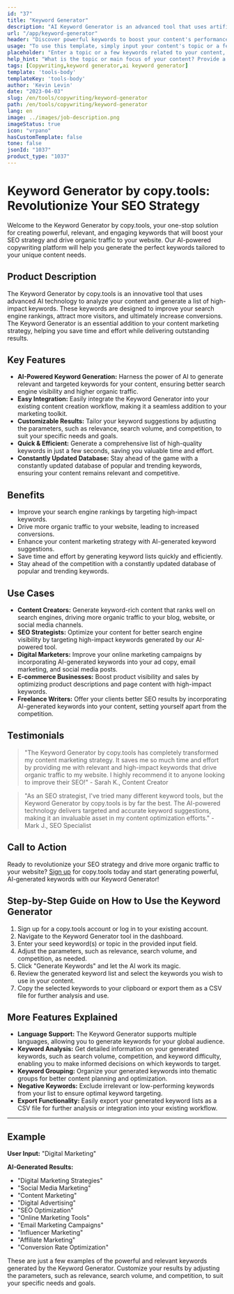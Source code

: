 ```yaml
---
id: "37"
title: "Keyword Generator"
description: "AI Keyword Generator is an advanced tool that uses artificial intelligence to generate relevant and powerful keywords for your content. It helps you discover unique and high-performing keywords to optimize your blog posts, articles, and other online content for better visibility and engagement."
url: "/app/keyword-generator"
header: "Discover powerful keywords to boost your content's performance."
usage: "To use this template, simply input your content's topic or a few related keywords. The AI Keyword Generator will then generate a list of relevant and high-performing keywords to optimize your content for better visibility and engagement."
placeholder: "Enter a topic or a few keywords related to your content, e.g., digital marketing, travel blogging, or fitness tips."
help_hint: "What is the topic or main focus of your content? Provide a few related keywords, and we will generate a list of powerful keywords to enhance your content's performance."
tags: [Copywriting,keyword generator,ai keyword generator]
template: 'tools-body'
templateKey: 'tools-body'
author: 'Kevin Levin'
date: "2023-04-03"
slug: /en/tools/copywriting/keyword-generator
path: /en/tools/copywriting/keyword-generator
lang: en
image: ../images/job-description.png
imageStatus: true
icon: "vrpano"
hasCustomTemplate: false
tone: false
jsonId: "1037"
product_type: "1037"
---
```

# Keyword Generator by copy.tools: Revolutionize Your SEO Strategy

Welcome to the Keyword Generator by copy.tools, your one-stop solution for creating powerful, relevant, and engaging keywords that will boost your SEO strategy and drive organic traffic to your website. Our AI-powered copywriting platform will help you generate the perfect keywords tailored to your unique content needs.

## Product Description

The Keyword Generator by copy.tools is an innovative tool that uses advanced AI technology to analyze your content and generate a list of high-impact keywords. These keywords are designed to improve your search engine rankings, attract more visitors, and ultimately increase conversions. The Keyword Generator is an essential addition to your content marketing strategy, helping you save time and effort while delivering outstanding results.

## Key Features

- **AI-Powered Keyword Generation:** Harness the power of AI to generate relevant and targeted keywords for your content, ensuring better search engine visibility and higher organic traffic.
- **Easy Integration:** Easily integrate the Keyword Generator into your existing content creation workflow, making it a seamless addition to your marketing toolkit.
- **Customizable Results:** Tailor your keyword suggestions by adjusting the parameters, such as relevance, search volume, and competition, to suit your specific needs and goals.
- **Quick & Efficient:** Generate a comprehensive list of high-quality keywords in just a few seconds, saving you valuable time and effort.
- **Constantly Updated Database:** Stay ahead of the game with a constantly updated database of popular and trending keywords, ensuring your content remains relevant and competitive.

## Benefits

- Improve your search engine rankings by targeting high-impact keywords.
- Drive more organic traffic to your website, leading to increased conversions.
- Enhance your content marketing strategy with AI-generated keyword suggestions.
- Save time and effort by generating keyword lists quickly and efficiently.
- Stay ahead of the competition with a constantly updated database of popular and trending keywords.

## Use Cases

- **Content Creators:** Generate keyword-rich content that ranks well on search engines, driving more organic traffic to your blog, website, or social media channels.
- **SEO Strategists:** Optimize your content for better search engine visibility by targeting high-impact keywords generated by our AI-powered tool.
- **Digital Marketers:** Improve your online marketing campaigns by incorporating AI-generated keywords into your ad copy, email marketing, and social media posts.
- **E-commerce Businesses:** Boost product visibility and sales by optimizing product descriptions and page content with high-impact keywords.
- **Freelance Writers:** Offer your clients better SEO results by incorporating AI-generated keywords into your content, setting yourself apart from the competition.

## Testimonials

> "The Keyword Generator by copy.tools has completely transformed my content marketing strategy. It saves me so much time and effort by providing me with relevant and high-impact keywords that drive organic traffic to my website. I highly recommend it to anyone looking to improve their SEO!" - Sarah K., Content Creator

> "As an SEO strategist, I've tried many different keyword tools, but the Keyword Generator by copy.tools is by far the best. The AI-powered technology delivers targeted and accurate keyword suggestions, making it an invaluable asset in my content optimization efforts." - Mark J., SEO Specialist

## Call to Action

Ready to revolutionize your SEO strategy and drive more organic traffic to your website? [Sign up](https://www.copy.tools/signup) for copy.tools today and start generating powerful, AI-generated keywords with our Keyword Generator!

## Step-by-Step Guide on How to Use the Keyword Generator

1. Sign up for a copy.tools account or log in to your existing account.
2. Navigate to the Keyword Generator tool in the dashboard.
3. Enter your seed keyword(s) or topic in the provided input field.
4. Adjust the parameters, such as relevance, search volume, and competition, as needed.
5. Click "Generate Keywords" and let the AI work its magic.
6. Review the generated keyword list and select the keywords you wish to use in your content.
7. Copy the selected keywords to your clipboard or export them as a CSV file for further analysis and use.

## More Features Explained

- **Language Support:** The Keyword Generator supports multiple languages, allowing you to generate keywords for your global audience.
- **Keyword Analysis:** Get detailed information on your generated keywords, such as search volume, competition, and keyword difficulty, enabling you to make informed decisions on which keywords to target.
- **Keyword Grouping:** Organize your generated keywords into thematic groups for better content planning and optimization.
- **Negative Keywords:** Exclude irrelevant or low-performing keywords from your list to ensure optimal keyword targeting.
- **Export Functionality:** Easily export your generated keyword lists as a CSV file for further analysis or integration into your existing workflow.

---

## Example

**User Input:** "Digital Marketing"

**AI-Generated Results:**

- "Digital Marketing Strategies"
- "Social Media Marketing"
- "Content Marketing"
- "Digital Advertising"
- "SEO Optimization"
- "Online Marketing Tools"
- "Email Marketing Campaigns"
- "Influencer Marketing"
- "Affiliate Marketing"
- "Conversion Rate Optimization"

These are just a few examples of the powerful and relevant keywords generated by the Keyword Generator. Customize your results by adjusting the parameters, such as relevance, search volume, and competition, to suit your specific needs and goals.
